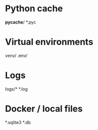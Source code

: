# Python cache
__pycache__/
*.pyc

# Virtual environments
venv/
.env/

# Logs
logs/*
*.log

# Docker / local files
*.sqlite3
*.db
